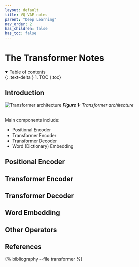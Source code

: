 ```yaml
---
layout: default
title: VQ-VAE notes
parent: "Deep Learning"
nav_order: 2
has_children: false
has_toc: false
---
```


# The Transformer Notes

<details open markdown="block">
  <summary>
    Table of contents
  </summary>
  {: .text-delta }
1. TOC
{:toc}
</details>

## Introduction

![Transformer architecture](https://pytorch.org/tutorials/_images/transformer_architecture.jpg)
*<b>Figure 1:</b> Transformer architecture*<br/><br/>


Main components include:

- Positional Encoder
- Transformer Encoder
- Transformer Decoder
- Word (Dictionary) Embedding

## Positional Encoder

## Transformer Encoder

## Transformer Decoder

## Word Embedding

## Other Operators

## References

{% bibliography --file transformer %}